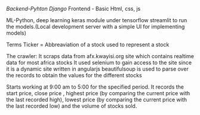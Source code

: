 _Backend-Pyhton Django_
Frontend - Basic Html, css, js

ML-Python, deep learning keras module under tensorflow
streamlit to run the models.(Local development server with a simple UI for implementing models)

Terms
Ticker = Abbreaviation of a stock used to represent a stock

The crawler:
It scraps data from afx.kwayisi.org site which contains realtime data for most africa stocks
It used selenium to gain access to the site since it is a dynamic site written in angularjs
beautifulsoup is used to parse over the records to obtain the values for the different stocks

Starts working at 9:00 am to 5:00 for the specified period.
It records the start price, close price , highest price (by comparing the current price with the last recorded high),
lowest price (by comparing the current price with the last recorded low) and the volume of stocks sold.
